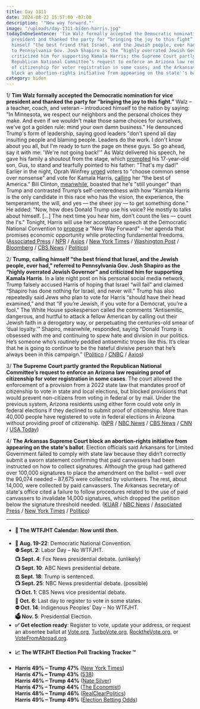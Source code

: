 ```yaml
---
title: Day 1311
date: 2024-08-22 15:57:00 -07:00
description: '"New way forward."'
image: "/uploads/day-1311-biden-harris.jpg"
todayInOneSentence: 'Tim Walz formally accepted the Democratic nomination for vice
  president and thanked the party for “bringing the joy to this fight”; Trump, calling
  himself "the best friend that Israel, and the Jewish people, ever had," referred
  to Pennsylvania Gov. Josh Shapiro as the “highly overrated Jewish Governor” and
  criticized him for supporting Kamala Harris; the Supreme Court partly granted the
  Republican National Committee’s request to enforce an Arizona law requiring proof
  of citizenship for voter registration in some cases; and the Arkansas Supreme Court
  block an abortion-rights initiative from appearing on the state''s ballot. '
category: biden
---
```


1/ **Tim Walz formally accepted the Democratic nomination for vice president and thanked the party for “bringing the joy to this fight.”** Walz – a teacher, coach, and veteran – introduced himself to the nation by saying: "In Minnesota, we respect our neighbors and the personal choices they make. And even if we wouldn't make those same choices for ourselves, we've got a golden rule: mind your own damn business." He denounced Trump's form of leadership, saying good leaders "don't spend all day insulting people and blaming people. Leaders do the work. I don't know about you all, but I'm ready to turn the page on these guys. So go ahead, say it with me: 'We're not going back!'" As Walz delivered his speech, he gave his family a shoutout from the stage, which [prompted](https://www.npr.org/2024/08/22/nx-s1-5086342/gus-tim-walz-father-son-dnc) his 17-year-old son, Gus, to stand and tearfully pointed to his father: "That's my dad!" Earlier in the night, Oprah Winfrey [urged](https://www.axios.com/2024/08/22/dnc-oprah-speech-harris) voters to "choose common sense over nonsense" and vote for Kamala Harris, [calling](https://www.nytimes.com/2024/08/21/us/politics/oprah-winfrey-kamala-harris-dnc.html) her “the best of America.” Bill Clinton, [meanwhile](https://www.axios.com/2024/08/22/dnc-bill-clinton-speech-harris), boasted that he's "still younger" than Trump and contrasted Trump’s self-centeredness with how "Kamala Harris is the only candidate in this race who has the vision, the experience, the temperament, the will, and yes — the sheer joy — to get something done." He added: "Now, how does Donald Trump use his voice? He mostly to talks about himself. [...] The next time you hear him, don't count the lies — count the I's." Tonight, Harris will use her acceptance speech at the Democratic National Convention to [propose](https://www.axios.com/2024/08/22/harris-dnc-acceptance-speech-preview-2024) a "New Way Forward" – her agenda that promises economic opportunity while protecting fundamental freedoms. ([Associated Press](https://apnews.com/article/dnc-clinton-pelosi-walz-gaza-hostages-f3d10a4e9fc2af2817cd8829210fc861) / [NPR](https://www.npr.org/2024/08/22/g-s1-18756/tim-walz-democratic-national-convention-speech) / [Axios](https://www.axios.com/2024/08/22/tim-walz-dnc-2024-harris) / [New York Times](https://www.nytimes.com/live/2024/08/22/us/harris-dnc-election-news) / [Washington Post](https://www.washingtonpost.com/elections/2024/08/22/democratic-national-convention-harris-trump-election-updates/) / [Bloomberg](https://www.bloomberg.com/news/articles/2024-08-21/dnc-2024-tim-walz-leads-democratic-rising-stars-targeting-trump) / [CBS News](https://www.cbsnews.com/news/tim-walz-dnc-speech-2024/) / [Politico](https://www.politico.com/news/2024/08/21/bill-clinton-dnc-speech-trump-00175729))

2/ **Trump, calling himself "the best friend that Israel, and the Jewish people, ever had," referred to Pennsylvania Gov. Josh Shapiro as the “highly overrated Jewish Governor” and criticized him for supporting Kamala Harris**. In a late night post on his personal social media network, Trump falsely accused Harris of hoping that Israel “will fail” and claimed “Shapiro has done nothing for Israel, and never will.” Trump has also repeatedly said Jews who plan to vote for Harris “should have their head examined,” and that “if you’re Jewish, if you vote for a Democrat, you’re a fool.” The White House spokesperson called the comments “Antisemitic, dangerous, and hurtful to attack a fellow American by calling out their Jewish faith in a derogatory way, or perpetuating the centuries-old smear of ‘dual loyalty.’” Shapiro, meanwhile, responded, saying “Donald Trump is obsessed with me and continuing to spew hate and division in our politics. He’s someone who’s routinely peddled antisemitic tropes like this. It’s clear that he is going to continue to be the hateful divisive person that he’s always been in this campaign.” ([Politico](https://www.politico.com/live-updates/2024/08/22/dnc-live-updates-coverage/donald-trump-josh-shapiro-jewish-governor-00175805) / [CNBC](https://www.cnbc.com/2024/08/22/trump-shapiro-jewish-governor-antisemitism.html) / [Axios](https://www.axios.com/2024/08/22/shapiro-trump-white-house-antisemitism))

3/ **The Supreme Court partly granted the Republican National Committee’s request to enforce an Arizona law requiring proof of citizenship for voter registration in some cases**. The court allowed the enforcement of a provision from a 2022 state law that mandates proof of citizenship to vote in state and local elections, but blocked provisions that would prevent non-citizens from voting in federal or by mail. Under the previous system, Arizona residents using either form could vote only in federal elections if they declined to submit proof of citizenship. More than 40,000 people have registered to vote in federal elections in Arizona without providing proof of citizenship. ([NPR](https://www.npr.org/2024/08/22/nx-s1-5084146/voter-registration-arizona-supreme-court-citizenship) / [NBC News](https://www.nbcnews.com/politics/supreme-court/supreme-court-partly-grants-gop-request-enforce-arizonas-proof-citizen-rcna167192) / [CBS News](https://www.cbsnews.com/news/supreme-court-arizona-voter-proof-of-citizenship-requirement/) / [CNN](https://www.cnn.com/2024/08/22/politics/supreme-court-arizona-proof-of-citizenship-law) / [USA Today](https://www.usatoday.com/story/news/politics/elections/2024/08/22/arizona-voters-proof-citizenship-supreme-court-scotus-decision/74908206007/))

4/ **The Arkansas Supreme Court block an abortion-rights initiative from appearing on the state's ballot**. Election officials said Arkansans for Limited Government failed to comply with state law because they didn’t correctly submit a sworn statement confirming that paid canvassers had been instructed on how to collect signatures. Although the group had gathered over 100,000 signatures to place the amendment on the ballot – well over the 90,074 needed – 87,675 were collected by volunteers. The rest, about 14,000, were collected by paid canvassers. The Arkansas secretary of state's office cited a failure to follow procedures related to the use of paid canvassers to invalidate 14,000 signatures, which dropped the petition below the signature threshold needed. ([KUAR](https://www.ualrpublicradio.org/local-regional-news/2024-08-22/arkansas-supreme-court-effectively-rejects-abortion-amendment) / [NBC News](https://www.nbcnews.com/politics/2024-election/arkansas-supreme-court-upholds-rejection-abortion-rights-ballot-measur-rcna167819) / [Associated Press](https://apnews.com/article/abortion-ballot-arkansas-supreme-court-48c208d49d82b467fbcc4b9c2724617a) / [New York Times](https://www.nytimes.com/2024/08/22/us/politics/arkansas-abortion-amendment.html) / [Politico](https://www.politico.com/news/2024/08/22/arkansas-supreme-court-blocks-abortion-measure-00175823))

---

* #### 📅 The WTFJHT Calendar: Now until *then*. 
* **🫏 Aug. 19-22**: Democratic National Convention. \
**⛔️ Sept. 2**: Labor Day – No WTFJHT. \
**📺 Sept. 4**: Fox News presidential debate. (unlikely) \
**📺 Sept. 10**: ABC News presidential debate. \
**⚖️ Sept. 18**: Trump is sentenced. \
**📺 Sept. 25**: NBC News presidential debate. (possible) \
**📺 Oct. 1**: CBS News vice presidential debate. \
**📆 Oct. 6**: Last day to register to vote in some states. \
**⛔️ Oct. 14**: Indigenous Peoples’ Day – No WTFJHT. \
**🗳️ Nov. 5**: Presidential Election.
* **✅ Get election ready**: Register to vote, update your address, or request an absentee ballot at [Vote.org](https://www.vote.org/), [TurboVote.org](https://turbovote.org/), [RocktheVote.org](https://www.rockthevote.org/), or [VoteFromAbroad.org](https://www.votefromabroad.org/).
* #### 📈 The WTFJHT Election Poll Tracking Tracker ™️
* **Harris 49% – Trump 47%** ([New York Times](https://www.nytimes.com/interactive/2024/us/elections/polls-president.html)) \
**Harris 47% – Trump 43%** ([538](https://projects.fivethirtyeight.com/polls/president-general/2024/national/)) \
**Harris 46% – Trump 44%** ([Nate Silver](https://www.natesilver.net/p/nate-silver-2024-president-election-polls-model)) \
**Harris 47% – Trump 44%** ([The Economist](https://www.economist.com/interactive/us-2024-election/trump-harris-polls)) \
**Harris 48% – Trump 46%** ([RealClearPolitics](https://www.realclearpolling.com/polls/president/general/2024/trump-vs-harris)) \
**Harris 49% – Trump 49%** ([Election Betting Odds](https://www.electionbettingodds.com/))


